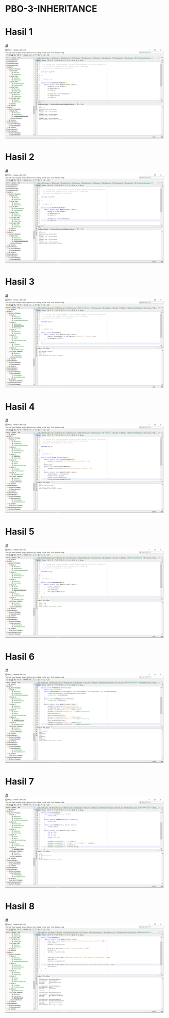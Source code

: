 # PBO-3-INHERITANCE
# Hasil 1
#![AltText](https://github.com/najmi10/PBO-3-INHERITANCE/blob/master/LAT1_PBO3A.png "Hasil Satu")
# Hasil 2
#![AltText](https://github.com/najmi10/PBO-3-INHERITANCE/blob/master/LAT1_PBO3B.png "Hasil Dua")
# Hasil 3
#![AltText](https://github.com/najmi10/PBO-3-INHERITANCE/blob/master/LAT2_PBO3.png "Hasil Tiga")
# Hasil 4
#![AltText](https://github.com/najmi10/PBO-3-INHERITANCE/blob/master/LAT3_PBO3.png "Hasil Empat")
# Hasil 5
#![AltText](https://github.com/najmi10/PBO-3-INHERITANCE/blob/master/LAT4_PBO3.png "Hasil Lima")
# Hasil 6
#![AltText](https://github.com/najmi10/PBO-3-INHERITANCE/blob/master/LAT5_PBO3.png "Hasil Enam")
# Hasil 7
#![AltText](https://github.com/najmi10/PBO-3-INHERITANCE/blob/master/LAT6_PBO3.png "Hasil Tujuh")
# Hasil 8
#![AltText](https://github.com/najmi10/PBO-3-INHERITANCE/blob/master/TugasP_PBO3.png "Hasil Delapan")


